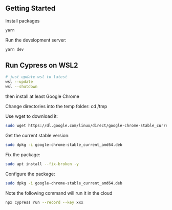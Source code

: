 ## Getting Started

Install packages

```bash
yarn
```

Run the development server:

```bash
yarn dev
```

## Run Cypress on WSL2

```bash
# just update wsl to latest
wsl --update
wsl --shutdown
```

then install at least Google Chrome

Change directories into the temp folder: cd /tmp

Use wget to download it: 
```bash
sudo wget https://dl.google.com/linux/direct/google-chrome-stable_current_amd64.deb
```

Get the current stable version: 

```bash
sudo dpkg -i google-chrome-stable_current_amd64.deb
```

Fix the package: 

```bash
sudo apt install --fix-broken -y
```

Configure the package: 

```bash
sudo dpkg -i google-chrome-stable_current_amd64.deb
```

Note the following command will run it in the cloud

```bash
npx cypress run --record --key xxx
```